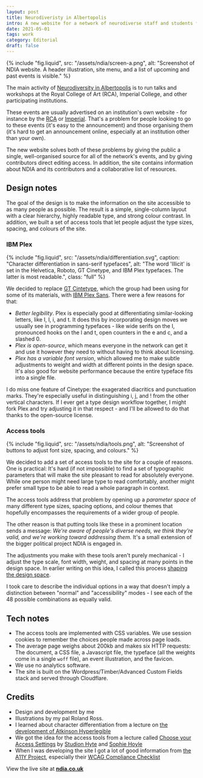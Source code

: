 ```yaml
---
layout: post
title: Neurodiveristy in Albertopolis
intro: A new website for a network of neurodiverse staff and students from colleges and museums on Exhibition Road, London SW7. 
date: 2021-05-01
tags: work
category: Editorial
draft: false
---
```


{% include "fig.liquid", src: "/assets/ndia/screen-a.png", alt: "Screenshot of NDIA website. A header illustration, site menu, and a list of upcoming and past events is visible." %}

The main activity of [Neurodiversity in Albertopolis](https://www.ndia.co.uk/) is to run talks and workshops at the Royal College of Art (RCA), Imperial College, and other participating institutions.

These events are usually advertised on an institution's own website - for instance by the [RCA](https://www.rca.ac.uk/news-and-events/events/neurodiverse-voices-albertopolis-workshop/) or [Imperial](https://www.imperial.ac.uk/events/118551/neurodiversity-in-albertopolis-network-launch/). That's a problem for people looking to go to these events (it's easy to the announcement) and those organising them (it's hard to get an announcement online, especially at an institution other than your own).

The new website solves both of these problems by giving the public a single, well-organised source for all of the network's events, and by giving contributors direct editing access. In addition, the site contains information about NDIA and its contributors and a collaborative list of resources.

## Design notes

The goal of the design is to make the information on the site accessible to as many people as possible. The result is a simple, single-column layout with a clear hierarchy, highly readable type, and strong colour contrast. In addition, we built a set of access tools that let people adjust the type sizes, spacing, and colours of the site.

### IBM Plex

{% include "fig.liquid", src: "/assets/ndia/differentiation.svg", caption: "Character differentiation in sans-serif typefaces", alt: "The word 'Illicit' is set in the Helvetica, Roboto, GT Cinetype, and IBM Plex typefaces. The latter is most readable.", class: "full" %}

We decided to replace [GT Cintetype](https://www.grillitype.com/typeface/gt-cinetype), which the group had been using for some of its materials, with [IBM Plex Sans](https://github.com/IBM/plex). There were a few reasons for that:


- *Better legibility*. Plex is especially good at differentiating similar-looking letters, like I, l, i, and t. It does this by incorporating design moves we usually see in programming typefaces - like wide serifs on the I, pronounced hooks on the l and t, open counters in the e and c, and a slashed 0.
- *Plex is open-source*, which means everyone in the network can get it and use it however they need to without having to think about licensing.
- *Plex has a variable font version*, which allowed me to make subtle adjustments to weight and width at different points in the design space. It's also good for website performance because the entire typeface fits into a single file.

I do miss one feature of Cinetype: the exagerated diacritics and punctuation marks. They're especially useful in distinguishing i, j, and ! from the other vertical characters. If I ever get a type design workflow together, I might fork Plex and try adjusting it in that respect - and I'll be allowed to do that thanks to the open-source license.

### Access tools

{% include "fig.liquid", src: "/assets/ndia/tools.png", alt: "Screenshot of buttons to adjust font size, spacing, and colours." %}

We decided to add a set of access tools to the site for a couple of reasons. One is practical: It's hard (if not impossible) to find a set of typographic parameters that will make the site pleasant to read for absolutely everyone. While one person might need large type to read comfortably, another might prefer small type to be able to read a whole paragraph in context.

The access tools address that problem by opening up a *parameter space* of many different type sizes, spacing options, and colour themes that hopefully encompasses the requirements of a wider group of people. 

The other reason is that putting tools like these in a prominent location sends a message: *We're aware of people's diverse needs, we think they're valid, and we're working toward addressing them.* It's a small extension of the bigger political project NDIA is engaged in.

The adjustments you make with these tools aren't purely mechanical - I adjust the type scale, font width, weight, and spacing at many points in the design space. In earlier writing on this idea, I called this process [shaping the design space](https://maxkoehler.com/posts/continuous-typography/).

I took care to describe the individual options in a way that doesn't imply a distinction between "normal" and "accessibility" modes - I see each of the 48 possible combinations as equally valid.

## Tech notes

- The access tools are implemented with CSS variables. We use session cookies to remember the choices people made across page loads.
- The average page weighs about 200kb and makes six HTTP requests: The document, a CSS file, a Javascript file, the typeface (all the weights come in a single ```woff``` file), an event illustration, and the favicon.
- We use no analytics software.
- The site is built on the Wordpress/Timber/Advanced Custom Fields stack and served through Cloudflare.

## Credits

- Design and development by me
- Illustrations by my pal Roland Ross.
- I learned about character differentiation from a lecture on [the development of Atkinson Hyperlegible](/notes/2021-02-16-atkinson-hyperreadable/)
- We got the idea for the access tools from a lecture called [Choose your Access Settings](/notes/2021-03-03-choose-your-access/) by [Studion Hyte](http://studiohyte.com/) and [Sophie Hoyle](http://www.sophiehoyle.com/)
- When I was developing the site I got a lot of good information from [the A11Y Project](https://www.a11yproject.com/), especially their [WCAG Compliance Checklist](https://www.a11yproject.com/checklist/)

View the live site at **[ndia.co.uk](https://www.ndia.co.uk/)**